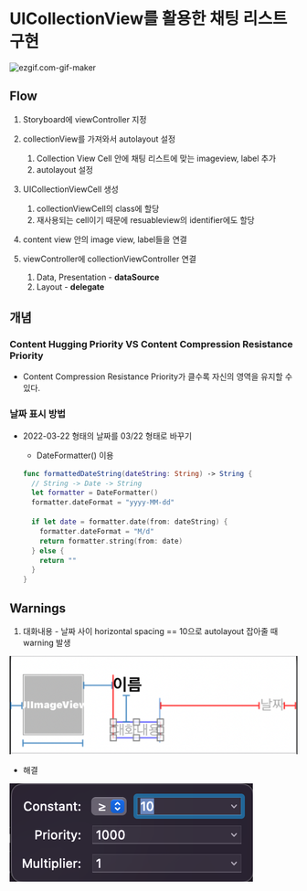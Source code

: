 # UICollectionView를 활용한 채팅 리스트 구현

![ezgif.com-gif-maker](README.assets/ezgif.com-gif-maker.gif)





## Flow

1. Storyboard에 viewController 지정

2. collectionView를 가져와서 autolayout 설정
   1. Collection View Cell 안에 채팅 리스트에 맞는 imageview, label 추가
   2. autolayout 설정
3. UICollectionViewCell 생성
   1. collectionViewCell의 class에 할당
   2. 재사용되는 cell이기 때문에 resuableview의 identifier에도 할당
4. content view 안의 image view, label들을 연결
5. viewController에 collectionViewController 연결
   1. Data, Presentation - **dataSource**
   2. Layout - **delegate**



## 개념

### Content Hugging Priority  VS  Content Compression Resistance Priority

- Content Compression Resistance Priority가 클수록 자신의 영역을 유지할 수 있다.



### 날짜 표시 방법

- 2022-03-22 형태의 날짜를 03/22 형태로 바꾸기

  - DateFormatter() 이용

  ```swift
  func formattedDateString(dateString: String) -> String {
    // String -> Date -> String
    let formatter = DateFormatter()
    formatter.dateFormat = "yyyy-MM-dd"
  
    if let date = formatter.date(from: dateString) {
      formatter.dateFormat = "M/d"
      return formatter.string(from: date)
    } else {
      return ""
    }
  }
  ```

  



## Warnings

1. 대화내용 - 날짜 사이 horizontal spacing == 10으로  autolayout 잡아줄 때 warning 발생

![image-20220608212108539](README.assets/image-20220608212108539.png)

- 해결

![image-20220608212246191](README.assets/image-20220608212246191.png)

